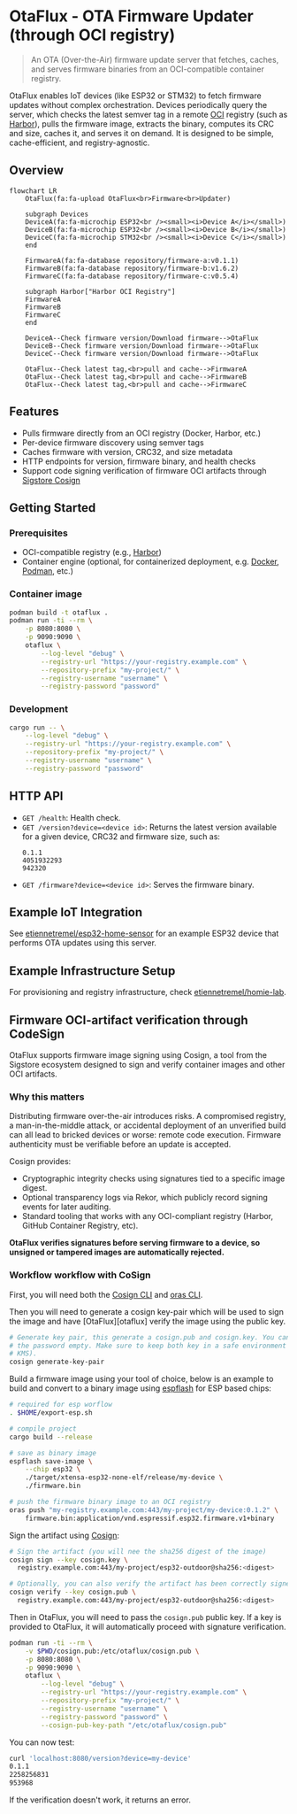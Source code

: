 # OtaFlux - OTA Firmware Updater (through OCI registry)

> An OTA (Over-the-Air) firmware update server that fetches, caches, and serves
> firmware binaries from an OCI-compatible container registry.

OtaFlux enables IoT devices (like ESP32 or STM32) to fetch firmware updates
without complex orchestration. Devices periodically query the server, which
checks the latest semver tag in a remote [OCI][oci] registry (such as
[Harbor][harbor]), pulls the firmware image, extracts the binary, computes its
CRC and size, caches it, and serves it on demand. It is designed to be simple,
cache-efficient, and registry-agnostic.

## Overview

```mermaid
flowchart LR
    OtaFlux(fa:fa-upload OtaFlux<br>Firmware<br>Updater)

    subgraph Devices
    DeviceA(fa:fa-microchip ESP32<br /><small><i>Device A</i></small>)
    DeviceB(fa:fa-microchip ESP32<br /><small><i>Device B</i></small>)
    DeviceC(fa:fa-microchip STM32<br /><small><i>Device C</i></small>)
    end

    FirmwareA(fa:fa-database repository/firmware-a:v0.1.1)
    FirmwareB(fa:fa-database repository/firmware-b:v1.6.2)
    FirmwareC(fa:fa-database repository/firmware-c:v0.5.4)
   
    subgraph Harbor["Harbor OCI Registry"]
    FirmwareA
    FirmwareB
    FirmwareC
    end

    DeviceA--Check firmware version/Download firmware-->OtaFlux
    DeviceB--Check firmware version/Download firmware-->OtaFlux
    DeviceC--Check firmware version/Download firmware-->OtaFlux

    OtaFlux--Check latest tag,<br>pull and cache-->FirmwareA
    OtaFlux--Check latest tag,<br>pull and cache-->FirmwareB
    OtaFlux--Check latest tag,<br>pull and cache-->FirmwareC
```

## Features

- Pulls firmware directly from an OCI registry (Docker, Harbor, etc.)
- Per-device firmware discovery using semver tags
- Caches firmware with version, CRC32, and size metadata
- HTTP endpoints for version, firmware binary, and health checks
- Support code signing verification of firmware OCI artifacts through [Sigstore
Cosign][sigstore]

## Getting Started

### Prerequisites

- OCI-compatible registry (e.g., [Harbor][harbor])
- Container engine (optional, for containerized deployment, e.g.
[Docker][docker], [Podman][podman], etc.)

### Container image

```bash
podman build -t otaflux .
podman run -ti --rm \
    -p 8080:8080 \
    -p 9090:9090 \
    otaflux \
        --log-level "debug" \
        --registry-url "https://your-registry.example.com" \
        --repository-prefix "my-project/" \
        --registry-username "username" \
        --registry-password "password"
```

### Development

```bash
cargo run -- \
    --log-level "debug" \
    --registry-url "https://your-registry.example.com" \
    --repository-prefix "my-project/" \
    --registry-username "username" \
    --registry-password "password"
```

## HTTP API

- `GET /health`: Health check.
- `GET /version?device=<device id>`: Returns the latest version available for a
  given device, CRC32 and firmware size, such as:
  ```
  0.1.1
  4051932293
  942320
  ```
- `GET /firmware?device=<device id>`: Serves the firmware binary.

## Example IoT Integration

See [etiennetremel/esp32-home-sensor][esp32-home-sensor] for an example ESP32
device that performs OTA updates using this server.

## Example Infrastructure Setup

For provisioning and registry infrastructure, check
[etiennetremel/homie-lab][homie-lab].

## Firmware OCI-artifact verification through CodeSign

OtaFlux supports firmware image signing using Cosign, a tool from the Sigstore
ecosystem designed to sign and verify container images and other OCI artifacts.

### Why this matters

Distributing firmware over-the-air introduces risks. A compromised registry, a
man-in-the-middle attack, or accidental deployment of an unverified build can
all lead to bricked devices or worse: remote code execution. Firmware
authenticity must be verifiable before an update is accepted.

Cosign provides:
- Cryptographic integrity checks using signatures tied to a specific image
digest.
- Optional transparency logs via Rekor, which publicly record signing events
for later auditing.
- Standard tooling that works with any OCI-compliant registry (Harbor, GitHub
Container Registry, etc).

**OtaFlux verifies signatures before serving firmware to a device, so unsigned
or
tampered images are automatically rejected.**

### Workflow workflow with CoSign

First, you will need both the [Cosign CLI][cosign-cli] and [oras CLI][oras].


Then you will need to generate a cosign key-pair which will be used to sign the
image and have [OtaFlux][otaflux] verify the image using the public key.

```bash
# Generate key pair, this generate a cosign.pub and cosign.key. You can leave
# the password empty. Make sure to keep both key in a safe environment (e.g.
# KMS).
cosign generate-key-pair
```

Build a firmware image using your tool of choice, below is an example to build
and convert to a binary image using [espflash][espflash] for ESP based chips:

```bash
# required for esp worflow
. $HOME/export-esp.sh

# compile project
cargo build --release

# save as binary image
espflash save-image \
    --chip esp32 \
    ./target/xtensa-esp32-none-elf/release/my-device \
    ./firmware.bin

# push the firmware binary image to an OCI registry
oras push "my-registry.example.com:443/my-project/my-device:0.1.2" \
    firmware.bin:application/vnd.espressif.esp32.firmware.v1+binary
```

Sign the artifact using [Cosign][cosign-cli]:

```bash
# Sign the artifact (you will nee the sha256 digest of the image)
cosign sign --key cosign.key \
  registry.example.com:443/my-project/esp32-outdoor@sha256:<digest>

# Optionally, you can also verify the artifact has been correctly signed:
cosign verify --key cosign.pub \
  registry.example.com:443/my-project/esp32-outdoor@sha256:<digest>
```

Then in OtaFlux, you will need to pass the `cosign.pub` public key. If a key is
provided to OtaFlux, it will automatically proceed with signature verification.

```bash
podman run -ti --rm \
    -v $PWD/cosign.pub:/etc/otaflux/cosign.pub \
    -p 8080:8080 \
    -p 9090:9090 \
    otaflux \
        --log-level "debug" \
        --registry-url "https://your-registry.example.com" \
        --repository-prefix "my-project/" \
        --registry-username "username" \
        --registry-password "password" \
        --cosign-pub-key-path "/etc/otaflux/cosign.pub"
```

You can now test:

```bash
curl 'localhost:8080/version?device=my-device'
0.1.1
2258256831
953968
```

If the verification doesn't work, it returns an error.

<!-- page links -->
[cosign-cli]: https://docs.sigstore.dev/cosign/system_config/installation/
[docker]: https://www.docker.com
[esp32-home-sensor]: https://github.com/etiennetremel/esp32-home-sensor
[espflash]: https://github.com/esp-rs/espflash
[harbor]: https://goharbor.io
[homie-lab]: https://github.com/etiennetremel/homie-lab
[oci]: https://opencontainers.org
[oras]: https://oras.land
[podman]: https://podman.io
[sigstore]: https://www.sigstore.dev
